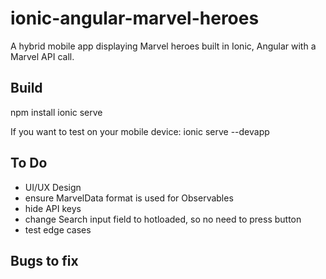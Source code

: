 # ionic-angular-marvel-heroes
A hybrid mobile app displaying Marvel heroes built in Ionic, Angular with a Marvel API call.

## Build
npm install
ionic serve

If you want to test on your mobile device:
ionic serve --devapp

## To Do
- UI/UX Design
- ensure MarvelData format is used for Observables
- hide API keys
- change Search input field to hotloaded, so no need to press button
- test edge cases

## Bugs to fix
